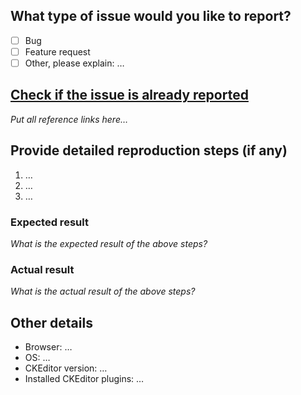 ## What type of issue would you like to report?

- [ ] Bug
- [ ] Feature request
- [ ] Other, please explain: …

## [Check if the issue is already reported](http://docs.ckeditor.com/#!/guide/dev_issues_readme-section-avoid-duplicates)

*Put all reference links here…*

## Provide detailed reproduction steps (if any)

1. …
2. …
3. …

### Expected result

*What is the expected result of the above steps?*

### Actual result

*What is the actual result of the above steps?*

## Other details

* Browser: …
* OS: …
* CKEditor version: …
* Installed CKEditor plugins: …
